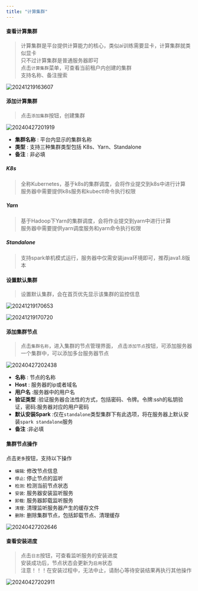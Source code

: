 ```yaml
---
title: "计算集群"
---
```


#### 查看计算集群

> 计算集群是平台提供计算能力的核心，类似ai训练需要显卡，计算集群就类似显卡   
> 只不过计算集群是普通服务器即可   
> 点击`计算集群`菜单，可查看当前租户内创建的集群  
> 支持名称、备注搜索

![20241219163607](https://img.isxcode.com/picgo/20241219163607.png)

#### 添加计算集群

> 点击`添加集群`按钮，创建集群

![20240427201919](https://img.isxcode.com/picgo/20240427201919.png)

- **集群名称** : 平台内显示的集群名称 
- **类型** : 支持三种集群类型包括 K8s、Yarn、Standalone 
- **备注** : 非必填

##### K8s

> 全称Kubernetes，基于k8s的集群调度，会将作业提交到k8s中进行计算   
> 服务器中需要提供k8s服务和kubectl命令执行权限

##### Yarn

> 基于Hadoop下Yarn的集群调度，会将作业提交到yarn中进行计算   
> 服务器中需要提供yarn调度服务和yarn命令执行权限

##### Standalone

> 支持spark单机模式运行，服务器中仅需安装java环境即可，推荐java1.8版本  

#### 设置默认集群

> 设置默认集群，会在首页优先显示该集群的监控信息

![20241219170653](https://img.isxcode.com/picgo/20241219170653.png)

![20241219170720](https://img.isxcode.com/picgo/20241219170720.png)

#### 添加集群节点

> 点击`集群名称`，进入集群的节点管理界面， 点击`添加节点`按钮，可添加服务器  
> 一个集群中，可以添加多台服务器节点

![20240427202438](https://img.isxcode.com/picgo/20240427202438.png)

- **名称** : 节点的名称 
- **Host** : 服务器的ip或者域名 
- **用户名** :服务器中的用户名 
- **验证类型** :验证服务器合法性的方式，包括密码、令牌。令牌:ssh的私钥验证，密码:服务器对应的用户密码 
- **默认安装Spark** :仅在`standalone`类型集群下有此选项，将在服务器上默认安装`spark standalone`服务 
- **备注** :非必填

#### 集群节点操作

点击`更多`按钮，支持以下操作 
- `编辑`: 修改节点信息 
- `停止`: 停止节点的监听 
- `检测`: 检测当前节点状态 
- `安装`: 服务器安装监听服务 
- `卸载`: 服务器卸载监听服务 
- `清理`: 清理监听服务器产生的缓存文件 
- `删除`: 删除集群节点，包括卸载节点、清理缓存 

![20240427202646](https://img.isxcode.com/picgo/20240427202646.png)

#### 查看安装进度

> 点击`日志`按钮，可查看监听服务的安装进度   
> 安装成功后，节点状态会更新为`启用`状态  
> 注意！！！在安装过程中，无法中止，请耐心等待安装结果再执行其他操作

![20240427202911](https://img.isxcode.com/picgo/20240427202911.png)


